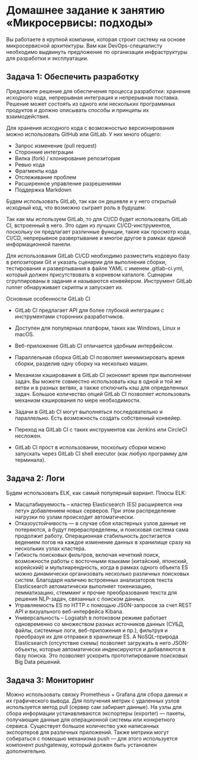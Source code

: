 
# Домашнее задание к занятию «Микросервисы: подходы»
Вы работаете в крупной компании, которая строит систему на основе микросервисной архитектуры. Вам как DevOps-специалисту необходимо выдвинуть предложение по организации инфраструктуры для разработки и эксплуатации.

## Задача 1: Обеспечить разработку
Предложите решение для обеспечения процесса разработки: хранение исходного кода, непрерывная интеграция и непрерывная поставка. Решение может состоять из одного или нескольких программных продуктов и должно описывать способы и принципы их взаимодействия.

Для хранения исходного кода с возможностью версионирования можно использовать GitHub или GitLab.
У них много общего:
* Запрос изменение (pull request)
* Сторонние интеграции 
* Вилка (fork) / клонирование репозитория 
* Ревью кода 
* Фрагменты кода 
* Отслеживание проблем 
* Расширенное управление разрешениями 
* Поддержка Markdown

Будем использовать GitLab, так как он дешевле и у него открытый исходный код, что возможно сыграет роль в будущем.

Так как мы используем GitLab, то для CI/CD будет использовать GitLab CI, встроенный в него. Это один из лучших CI/CD-инструментов, поскольку он предлагает различные функции, такие как просмотр кода, CI/CD, непрерывное развертывание и многое другое в рамках единой информационной панели.

Для использования GitLab CI/CD необходимо разместить кодовую базу в репозитории Git и указать сценарии для выполнения сборки, тестирования и развертывания в файле YAML с именем .gitlab-ci.yml, который должен присутствовать в корневом каталоге. Сценарии сгруппированы в задания и называются конвейером. Инструмент GitLab runner обнаруживает скрипты и запускает их.

Основные особенности GitLab CI

* GitLab CI предлагает API для более глубокой интеграции с инструментами сторонних разработчиков.

* Доступен для популярных платформ, таких как Windows, Linux и macOS.

* Веб-приложение GitLab CI отличается удобным интерфейсом.

* Параллельная сборка GitLab CI позволяет минимизировать время сборки, разделив одну сборку на несколько машин.

* Механизм кэширования в GitLab CI экономит время при выполнении задач. Вы можете совместно использовать кэш в одной и той же ветви и в разных ветвях, а также отключить кэш для определенных задач. Большое количество опций GitLab CI позволяет использовать механизм кэширования по мере необходимости.

* Задачи в GitLab CI могут выполняться последовательно и параллельно. Есть возможность создать собственный конвейер.

* Переход на GitLab CI с таких инструментов как Jenkins или CircleCI несложен.

* GitLab CI прост в использовании, поскольку сборки можно запускать через GitLab CI shell executor (как любую программу для терминала).



## Задача 2: Логи

Будем использовать ELK, как самый популярный вариант.
Плюсы ELK:
* Масштабируемость – кластер Elasticsearch (ES) расширяется «на лету» добавлением новых серверов. При этом распределение нагрузки по узлам происходит автоматически.
* Отказоустойчивость — в случае сбоя кластерных узлов данные не потеряются, а будут перераспределены, и поисковая система сама продолжит работу. Операционная стабильность достигается ведением логов на каждое изменение данных в хранилище сразу на нескольких узлах кластера.
* Гибкость поисковых фильтров, включая нечеткий поиск, возможности работы с восточными языками (китайский, японский, корейский) и мультиарендность, когда в рамках одного объекта ES можно динамически организовать несколько различных поисковых систем. Благодаря наличию встроенных анализаторов текста Elasticsearch автоматически выполняет токенизацию, лемматизацию, стемминг и прочие преобразования текста для решения NLP-задач, связанных с поиском данных.
* Управляемость ES по HTTP с помощью JSON-запросов за счет REST API и визуального веб-интерфейса Kibana.
* Универсальность – Logsatsh в потоковом режиме работает одновременно со множеством разных источников данных (СУБД, файлы, системные логи, веб-приложения и пр.), фильтруя и преобразуя их для отправки в хранилище ES. А NoSQL-природа Elasticsearch (отсутствие схемы) позволяет загружать в него JSON-объекты, которые автоматически индексируются и добавляются в базу поиска. Это позволяет ускорить прототипирование поисковых Big Data решений.

## Задача 3: Мониторинг

Можно использовать связку Prometheus + Grafana для сбора данных и их графического вывода.
Для получения метрик с удаленных узлов используется метод pull (сервер сам забирает данные). На узлы для сбора информации устанавливаются экспортеры (exporter) — пакеты, получающие данные для операционной системы или конкретного сервиса. Существует большое количество уже написанных экспортеров для различных приложений. Также метрики могут собираться с помощью механизма push — для этого используется компонент pushgateway, который должен быть установлен дополнительно.